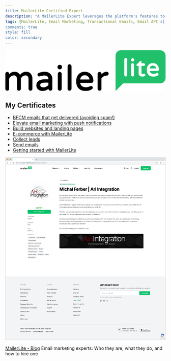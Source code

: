 ```yaml
---
title: MailerLite Certified Expert
description: "A MailerLite Expert leverages the platform's features to craft targeted email campaigns, engage subscribers, drive conversions, and maximize email marketing ROI for businesses."
tags: [MailerLite, Email Marketing, Transactional Emails, Email API's]
comments: true
style: fill
color: secondary
---
```


<img class="d-block w-50" src="/assets/img/MailerLite-logo.png">

## My Certificates

- [BFCM emails that get delivered (avoiding spam!)](https://academy.mailerlite.com/certificates/va5g9iq8xx)
- [Elevate email marketing with push notifications](https://academy.mailerlite.com/certificates/w5fwmkisco)
- [Build websites and landing pages](https://academy.mailerlite.com/certificates/xfglxnyndf)
- [E-commerce with MailerLite](https://academy.mailerlite.com/certificates/f94dohot0i)
- [Collect leads](https://academy.mailerlite.com/certificates/klo3elgnh2)
- [Send emails](https://academy.mailerlite.com/certificates/xwq4apr8il)
- [Getting started with MailerLite](https://academy.mailerlite.com/certificates/bebjkw1xf1)

![MailerLite Expert](/assets/certs/mailerlite-expert.png)

[MailerLite - Blog](https://www.mailerlite.com/blog/email-marketing-experts) Email marketing experts: Who they are, what they do, and how to hire one
